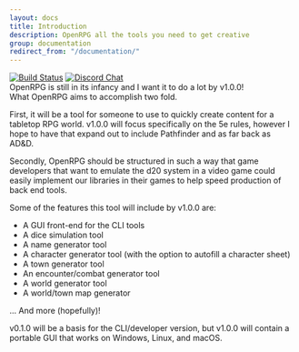 ```yaml
---
layout: docs
title: Introduction
description: OpenRPG all the tools you need to get creative
group: documentation
redirect_from: "/documentation/"
---
```


<!-- Copied from README.md -->

[![Build Status](https://travis-ci.org/incomingstick/OpenRPG.svg?branch=master)](https://travis-ci.org/incomingstick/OpenRPG)
[![Discord Chat](https://img.shields.io/badge/chat-on%20discord-blue.svg)](https://discord.gg/vdwKeZg)  
OpenRPG is still in its infancy and I want it to do a lot by v1.0.0!  
What OpenRPG aims to accomplish two fold.  

First, it will be a tool for someone to use to quickly create content
for a tabletop RPG world. v1.0.0 will focus specifically on the
5e rules, however I hope to have that expand out to include
Pathfinder and as far back as AD&D.

Secondly, OpenRPG should be structured in such a way that game developers
that want to emulate the d20 system in a video game could easily implement
our libraries in their games to help speed production of back end tools.

Some of the features this tool will include by v1.0.0 are:
- A GUI front-end for the CLI tools
- A dice simulation tool
- A name generator tool
- A character generator tool (with the option to autofill a character sheet)
- A town generator tool
- An encounter/combat generator tool
- A world generator tool
- A world/town map generator

... And more (hopefully)!

v0.1.0 will be a basis for the CLI/developer version, but v1.0.0 will contain a
portable GUI that works on Windows, Linux, and macOS.